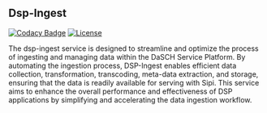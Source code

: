 ## Dsp-Ingest 
[![Codacy Badge](https://app.codacy.com/project/badge/Grade/3717de9ffb22413c98c23161a0242799)](https://app.codacy.com/gh/dasch-swiss/dsp-ingest/dashboard?utm_source=gh&utm_medium=referral&utm_content=&utm_campaign=Badge_grade)
[![License](https://img.shields.io/badge/License-Apache_2.0-blue.svg)](https://opensource.org/licenses/Apache-2.0)


The dsp-ingest service is designed to streamline and optimize the process of ingesting and managing data within the DaSCH Service Platform. 
By automating the ingestion process, DSP-Ingest enables efficient data collection, transformation, transcoding, meta-data extraction, and storage, ensuring that the data is readily available for serving with Sipi.
This service aims to enhance the overall performance and effectiveness of DSP applications by simplifying and accelerating the data ingestion workflow.
